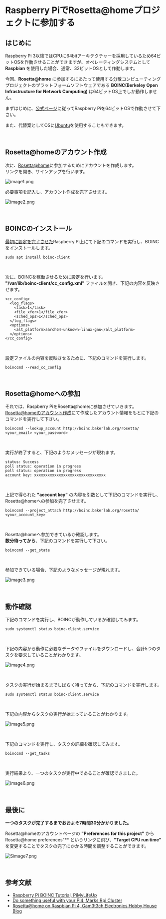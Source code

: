 # Raspberry PiでRosetta@homeプロジェクトに参加する
## はじめに
Raspberry Pi 3以降ではCPUに64bitアーキテクチャーを採用しているため64ビットOSを作動させることができますが、オペレーティングシステムとして **Raspbian** を使用した場合、通常、32ビットOSとして作動します。  

今回、**Rosetta@home** に参加するにあたって使用する分散コンピューティングプロジェクトのプラットフォームソフトウェアである **BOINC(Berkeley Open Infrastructure for Network Computing)** は64ビットOS上でしか動作しません。  

まずはじめに、[公式ページ](https://www.raspberrypi.org/forums/viewtopic.php?t=250730)に従ってRaspberry Piを64ビットOSで作動させて下さい。  

また、代替案としてOSに[Ubuntu](https://ubuntu.com/download/raspberry-pi)を使用することもできます。  

&nbsp;





## Rosetta@homeのアカウント作成
次に、[Rosetta@home](http://boinc.bakerlab.org/rosetta/)に参加するためにアカウントを作成します。  
リンクを開き、サインアップを行います。  

![image1.png](./images/image1.png)

必要事項を記入し、アカウント作成を完了させます。  

![image2.png](./images/image2.png)

&nbsp;





## BOINCのインストール
[最初に設定を完了させた](#はじめに)Raspberry Pi上にて下記のコマンドを実行し、BOINCをインストールします。  

```
sudo apt install boinc-client
```

&nbsp;


次に、BOINCを稼働させるために設定を行います。  
**"/var/lib/boinc-client/cc_config.xml"** ファイルを開き、下記の内容を反映させます。  


```
<cc_config>
  <log_flags>
    <task>1</task>
    <file_xfer>1</file_xfer>
    <sched_ops>1</sched_ops>
  </log_flags>
  <options>
    <alt_platform>aarch64-unknown-linux-gnu</alt_platform>
  </options>
</cc_config>
```

&nbsp;


設定ファイルの内容を反映させるために、下記のコマンドを実行します。  

```
boinccmd --read_cc_config
```

&nbsp;





## Rosetta@homeへの参加
それでは、Raspberry PiをRosetta@homeに参加させていきます。  
[Rosetta@homeのアカウント作成](#Rosetta@homeのアカウント作成)にて作成したアカウント情報をもとに下記のコマンドを実行して下さい。  

```
boinccmd --lookup_account http://boinc.bakerlab.org/rosetta/ <your_email> <your_password>
```

&nbsp;


実行が終了すると、下記のようなメッセージが現れます。  

```
status: Success
poll status: operation in progress
poll status: operation in progress
account key: xxxxxxxxxxxxxxxxxxxxxxxxxxxxxxxx
```

&nbsp;

上記で得られた **"account key"** の内容を引数として下記のコマンドを実行し、Rosetta@homeへの参加を完了させます。  

```
boinccmd --project_attach http://boinc.bakerlab.org/rosetta/ <your_account_key>
```

&nbsp;


Rosetta@homeへ参加できているか確認します。  
**数分待ってから**、下記のコマンドを実行して下さい。  

```
boinccmd --get_state
```

&nbsp;


参加できている場合、下記のようなメッセージが現れます。  

![image3.png](./images/image3.png)

&nbsp;





## 動作確認
下記のコマンドを実行し、BOINCが動作しているか確認してみます。  

```
sudo systemctl status boinc-client.service
```

&nbsp;


下記の内容から動作に必要なデータやファイルをダウンロードし、合計5つのタスクを要求していることがわかります。  

![image4.png](./images/image4.png)

&nbsp;


タスクの実行が始まるまでしばらく待ってから、下記のコマンドを実行します。  

```
sudo systemctl status boinc-client.service
```

&nbsp;


下記の内容からタスクの実行が始まっていることがわかります。  

![image5.png](./images/image5.png)

&nbsp;


下記のコマンドを実行し、タスクの詳細を確認してみます。  

```
boinccmd --get_tasks
```

&nbsp;


実行結果より、一つのタスクが実行中であることが確認できました。  

![image6.png](./images/image6.png)

&nbsp;





## 最後に
**一つのタスクが完了するまでおおよそ7時間30分かかりました。**  

Rosetta@homeのアカウントページの **"Preferences for this project"** から Rosetta@home preferences"** というリンクに飛び、**"Target CPU run time"** を変更することでタスクの完了にかかる時間を調整することができます。  

![Simage7.png](./images/image7.png)

&nbsp;





## 参考文献
- [Raspberry Pi BOINC Tutorial, PiMyLifeUp](https://pimylifeup.com/raspberry-pi-boinc/)
- [Do something useful with your Pi4, Marks Rpi Cluster](http://marksrpicluster.blogspot.com/2020/04/do-something-useful-with-your-pi4.html?m=1)
- [Rosetta@home on Raspbian Pi 4, Gam3t3ch Electronics Hobby House Blog](https://www.element14.com/community/people/gam3t3ch/blog/2020/04/09/rosettahome-on-raspbian-pi-4)
